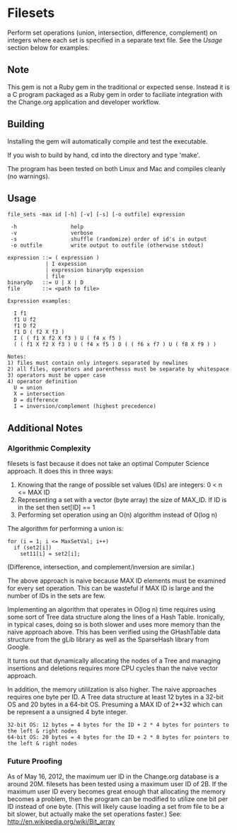 # Filesets

Perform set operations (union, intersection, difference, complement) on integers where each set is specified in a separate text file. See the *Usage* section below for examples.

## Note

This gem is not a Ruby gem in the traditional or expected sense. Instead it is a C program packaged as a Ruby gem in order to faciliate integration with the Change.org application and developer workflow.

## Building

Installing the gem will automatically compile and test the executable.

If you wish to build by hand, cd into the directory and type 'make'.

The program has been tested on both Linux and Mac and compiles cleanly (no warnings).


## Usage

    file_sets -max id [-h] [-v] [-s] [-o outfile] expression 
   
     -h                 help
     -v                 verbose
     -s                 shuffle (randomize) order of id's in output
     -o outfile         write output to outfile (otherwise stdout)

    expression ::= ( expression )
                | I expession 
                | expression binaryOp expession 
                | file 
    binaryOp   ::= U | X | D 
    file       ::= <path to file>
     
    Expression examples: 
     
      I f1
      f1 U f2
      f1 D f2
      f1 D ( f2 X f3 )
      I ( ( f1 X f2 X f3 ) U ( f4 x f5 ) 
      ( ( f1 X f2 X f3 ) U ( f4 x f5 ) D ( ( f6 x f7 ) U ( f8 X f9 ) )
    
    Notes:
    1) files must contain only integers separated by newlines
    2) all files, operators and parenthesss must be separate by whitespace
    3) operators must be upper case
    4) operator definition
      U = union
      X = intersection
      D = difference
      I = inversion/complement (highest precedence)


## Additional Notes

### Algorithmic Complexity

filesets is fast because it does not take an optimal Computer Science approach. It does this in three ways:

1. Knowing that the range of possible set values (IDs) are integers: 0 < n <= MAX ID
2. Representing a set with a vector (byte array) the size of MAX_ID. If ID is in the set then set[ID] == 1
3. Performing set operation using an O(n) algorithm instead of O(log n)

The algorithm for performing a union is: 

    for (i = 1; i <= MaxSetVal; i++)
      if (set2[i])
        set11[i] = set2[i];

(Difference, intersection, and complement/inversion are similar.)

The above approach is naive because MAX ID elements must be examined for every set operation. This can be wasteful if MAX ID is large and the number of IDs in the sets are few.

Implementing an algorithm that operates in O(log n) time requires using some sort of Tree data structure along the lines of a Hash Table. Ironically, in typical cases, doing so is both slower and uses more memory than the naive approach above. This has been verified using the GHashTable data structure from the gLib library as well as the SparseHash library from Google.

It turns out that dynamically allocating the nodes of a Tree and managing insertions and deletions requires more CPU cycles than the naive vector approach.

In addition, the memory utililzation is also higher. The naive approaches requires one byte per ID. A Tree data structure at least 12 bytes in a 32-bit OS and 20 bytes in a 64-bit OS. Presuming a MAX ID of 2**32 which can be represent a a unsigned 4 byte integer.

    32-bit OS: 12 bytes = 4 bytes for the ID + 2 * 4 bytes for pointers to the left & right nodes
    64-bit OS: 20 bytes = 4 bytes for the ID + 2 * 8 bytes for pointers to the left & right nodes


### Future Proofing

As of May 16, 2012, the maximum uer ID in the Change.org database is a around 20M. filesets has been tested using a maximum user ID of 2B. If the maximum user ID every becomes great enough that allocating the memory becomes a problem, then the program can be modified to utilize one bit per ID instead of one byte. (This will likely cause loading a set from file to be a bit slower, but actually make the set operations faster.) See: http://en.wikipedia.org/wiki/Bit_array

